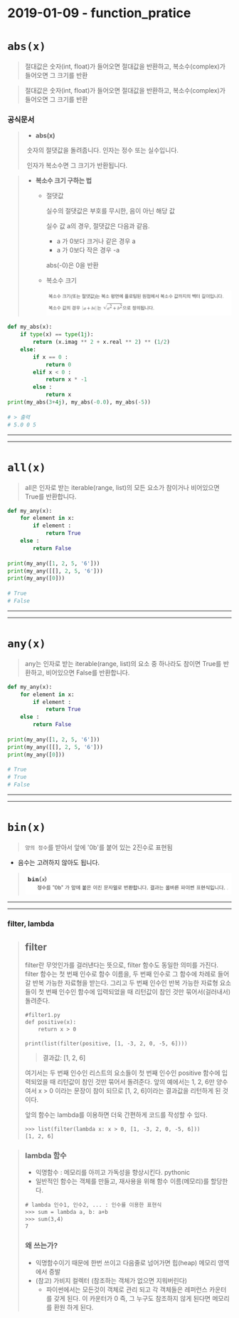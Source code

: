 # 2019-01-09 - function_pratice 

# `abs(x)`

> 절대값은 숫자(int, float)가 들어오면 절대값을 반환하고, 복소수(complex)가 들어오면 그 크기를 반환

> 절대값은 숫자(int, float)가 들어오면 절대값을 반환하고, 복소수(complex)가 들어오면 그 크기를 반환

### 공식문서

> - **abs(x)**
>
> ​	숫자의 절댓값을 돌려줍니다. 인자는 정수 또는 실수입니다.
>
> ​	인자가 복소수면 그 크기가 반환됩니다.

> - **복소수 크기 구하는 법**
>
>   - 절댓값
>
>     실수의 절댓값은 부호를 무시한, 음이 아닌 해당 값
>
>     실수 값 a의 경우, 절댓값은 다음과 같음.
>
>     - a 가 0보다 크거나 같은 경우 a
>     - a 가 0보다 작은 경우 -a
>
>     abs(-0)은 0을 반환
>
>   - 복소수 크기
>
>     ![1547015840111](..\typora-user-images\1547015840111.png)

```python
def my_abs(x):
    if type(x) == type(1j):
        return (x.imag ** 2 + x.real ** 2) ** (1/2)
    else:
        if x == 0 :
            return 0
        elif x < 0 : 
            return x * -1
        else : 
            return x 
print(my_abs(3+4j), my_abs(-0.0), my_abs(-5))

# > 출력
# 5.0 0 5
```



---

---

# `all(x)`

> all은 인자로 받는 iterable(range, list)의 모든 요소가 참이거나 비어있으면 True를 반환합니다.

```python
def my_any(x):
    for element in x:
        if element :
            return True
    else : 
        return False
    
print(my_any([1, 2, 5, '6']))
print(my_any([[], 2, 5, '6']))
print(my_any([0]))

# True
# False
```





---

---

# `any(x)`

> any는 인자로 받는 iterable(range, list)의 요소 중 하나라도 참이면 True를 반환하고, 비어있으면 False를 반환합니다.

```python
def my_any(x):
    for element in x:
        if element :
            return True
    else : 
        return False
    
print(my_any([1, 2, 5, '6']))
print(my_any([[], 2, 5, '6']))
print(my_any([0]))

# True
# True
# False
```



---

---

# `bin(x)` 

> `양의 정수`를 받아서 앞에 '0b'를 붙어 있는 2진수로 표현됨

- 음수는 고려하지 않아도 됩니다.

> ![1547016071960](..\typora-user-images\1547016071960.png)





---

---

### filter, lambda

> ## filter
>
> filter란 무엇인가를 걸러낸다는 뜻으로, filter 함수도 동일한 의미를 가진다. filter 함수는 첫 번째 인수로 함수 이름을, 두 번째 인수로 그 함수에 차례로 들어갈 반복 가능한 자료형을 받는다. 그리고 두 번째 인수인 반복 가능한 자료형 요소들이 첫 번째 인수인 함수에 입력되었을 때 리턴값이 참인 것만 묶어서(걸러내서) 돌려준다.
>
> ```
> #filter1.py
> def positive(x):
>     return x > 0
> 
> print(list(filter(positive, [1, -3, 2, 0, -5, 6])))
> ```
>
> > 결과값: [1, 2, 6]
>
> 여기서는 두 번째 인수인 리스트의 요소들이 첫 번째 인수인 positive 함수에 입력되었을 때 리턴값이 참인 것만 묶어서 돌려준다. 앞의 예에서는 1, 2, 6만 양수여서 x > 0 이라는 문장이 참이 되므로 [1, 2, 6]이라는 결과값을 리턴하게 된 것이다.
>
> 앞의 함수는 lambda를 이용하면 더욱 간편하게 코드를 작성할 수 있다.
>
> ```
> >>> list(filter(lambda x: x > 0, [1, -3, 2, 0, -5, 6]))
> [1, 2, 6]
> ```

> ### lambda 함수
>
> - 익명함수 : 메모리를 아끼고 가독성을 향상시킨다. pythonic
> - 일반적인 함수는 객체를 만들고, 재사용을 위해 함수 이름(메모리)를 할당한다.
>
> ```
> # lambda 인수1, 인수2, ... : 인수를 이용한 표현식
> >>> sum = lambda a, b: a+b
> >>> sum(3,4)
> 7
> ```
>
> ### 왜 쓰는가?
>
> - 익명함수이기 때문에 한번 쓰이고 다음줄로 넘어가면 힙(heap) 메모리 영역에서 증발
> - (참고) 가비지 컬렉터 (참조하는 객체가 없으면 지워버린다)
>   - 파이썬에서는 모든것이 객체로 관리 되고 각 객체들은 레퍼런스 카운터를 갖게 된다. 이 카운터가 0 즉, 그 누구도 참조하지 않게 된다면 메모리를 환원 하게 된다.

